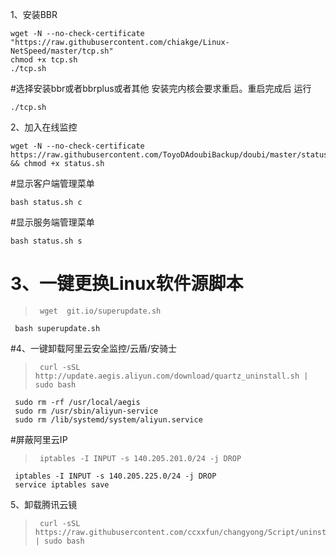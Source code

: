1、安装BBR

    wget -N --no-check-certificate "https://raw.githubusercontent.com/chiakge/Linux-NetSpeed/master/tcp.sh"
    chmod +x tcp.sh
    ./tcp.sh

#选择安装bbr或者bbrplus或者其他 安装完内核会要求重启。重启完成后 运行

    ./tcp.sh

2、加入在线监控

    wget -N --no-check-certificate https://raw.githubusercontent.com/ToyoDAdoubiBackup/doubi/master/status.sh && chmod +x status.sh

#显示客户端管理菜单

    bash status.sh c

 
#显示服务端管理菜单

    bash status.sh s
    
    
# 3、一键更换Linux软件源脚本
>      wget  git.io/superupdate.sh
     bash superupdate.sh
     
     
#4、一键卸载阿里云安全监控/云盾/安骑士
 >      curl -sSL http://update.aegis.aliyun.com/download/quartz_uninstall.sh | sudo bash
     sudo rm -rf /usr/local/aegis
     sudo rm /usr/sbin/aliyun-service
     sudo rm /lib/systemd/system/aliyun.service
     
 #屏蔽阿里云IP
>      iptables -I INPUT -s 140.205.201.0/24 -j DROP
     iptables -I INPUT -s 140.205.225.0/24 -j DROP
     service iptables save
     
 5、卸载腾讯云镜
>      curl -sSL https://raw.githubusercontent.com/ccxxfun/changyong/Script/uninstal_qcloud.sh | sudo bash

